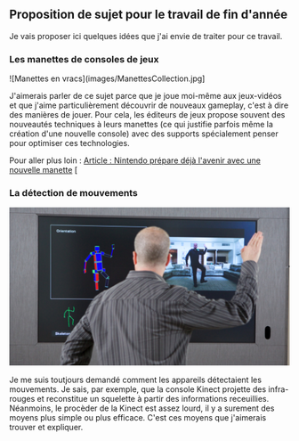 ## Proposition de sujet pour le travail de fin d'année
Je vais proposer ici quelques idées que j'ai envie de traiter pour ce travail.

### Les manettes de consoles de jeux

![Manettes en vracs](images/ManettesCollection.jpg]

J'aimerais parler de ce sujet parce que je joue moi-même aux jeux-vidéos et que j'aime particulièrement découvrir de nouveaux gameplay, c'est à dire des manières de jouer. Pour cela, les éditeurs de jeux propose souvent des nouveautés techniques à leurs manettes (ce qui justifie parfois même la création d'une nouvelle console) avec des supports spécialement penser pour optimiser ces technologies.

Pour aller plus loin :
[Article : Nintendo prépare déjà l'avenir avec une nouvelle manette](https://www.begeek.fr/nintendo-prepare-deja-lavenir-avec-une-nouvelle-manette-321782)
[

### La détection de mouvements

![Détection de la Kinect](images/Xbox-One-Kinect2.jpg)

Je me suis toutjours demandé comment les appareils détectaient les mouvements. Je sais, par exemple, que la console Kinect projette des infra-rouges et reconstitue un squelette à partir des informations receuillies. Néanmoins, le procèder de la Kinect est assez lourd, il y a surement des moyens plus simple ou plus efficace. C'est ces moyens que j'aimerais trouver et expliquer.
